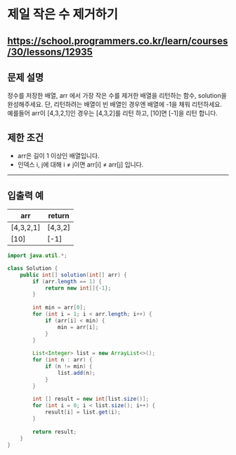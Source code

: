 # 제일 작은 수 제거하기
https://school.programmers.co.kr/learn/courses/30/lessons/12935
---
## 문제 설명
정수를 저장한 배열, arr 에서 가장 작은 수를 제거한 배열을 리턴하는 함수, solution을 완성해주세요. 단, 리턴하려는 배열이 빈 배열인 경우엔 배열에 -1을 채워 리턴하세요. 예를들어 arr이 [4,3,2,1]인 경우는 [4,3,2]를 리턴 하고, [10]면 [-1]을 리턴 합니다.

## 제한 조건
+ arr은 길이 1 이상인 배열입니다.
+ 인덱스 i, j에 대해 i ≠ j이면 arr[i] ≠ arr[j] 입니다.
---
## 입출력 예
| arr	| return |
| --- | --- |
| [4,3,2,1]	| [4,3,2] |
| [10]	| [-1] |
```java
import java.util.*;

class Solution {
    public int[] solution(int[] arr) {
        if (arr.length == 1) {
            return new int[]{-1};
        }
        
        int min = arr[0];
        for (int i = 1; i < arr.length; i++) {
            if (arr[i] < min) {
                min = arr[i];
            }
        }
        
        List<Integer> list = new ArrayList<>();
        for (int n : arr) {
            if (n != min) {
                list.add(n);
            }
        }
        
        int [] result = new int[list.size()];
        for (int i = 0; i < list.size(); i++) {
            result[i] = list.get(i);
        }
        
        return result;
    }
}
```